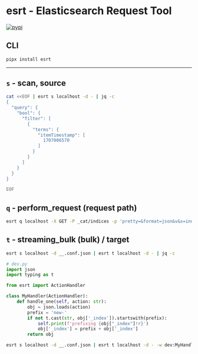 # esrt - Elasticsearch Request Tool

[![pypi](https://img.shields.io/pypi/v/esrt.svg)](https://pypi.python.org/pypi/esrt)

## CLI

```sh
pipx install esrt
```

---

## `s` - scan, source

```sh
cat <<EOF | esrt s localhost -d - | jq -c
{
  "query": {
    "bool": {
      "filter": [
        {
          "terms": {
            "itemTimestamp": [
              1707006570
            ]
          }
        }
      ]
    }
  }
}

EOF
```

## `q` - perform_request (request path)

```sh
esrt q localhost -X GET -P _cat/indices -p 'pretty=&format=json&v&s=index' | jq
```

## `t` - streaming_bulk (bulk) / target

```sh
esrt s localhost -d __.conf.json | esrt t localhost -d - | jq -c
```

```py
# dev.py
import json
import typing as t

from esrt import ActionHandler

class MyHandler(ActionHandler):
    def handle_one(self, action: str):
        obj = json.loads(action)
        prefix = 'new-'
        if not t.cast(str, obj['_index']).startswith(prefix):
            self.print(f'prefixing {obj["_index"]!r}')
            obj['_index'] = prefix + obj['_index']
        return obj
```

```sh
esrt s localhost -d __.conf.json | esrt t localhost -d - -w dev:MyHandler | jq -c
```
